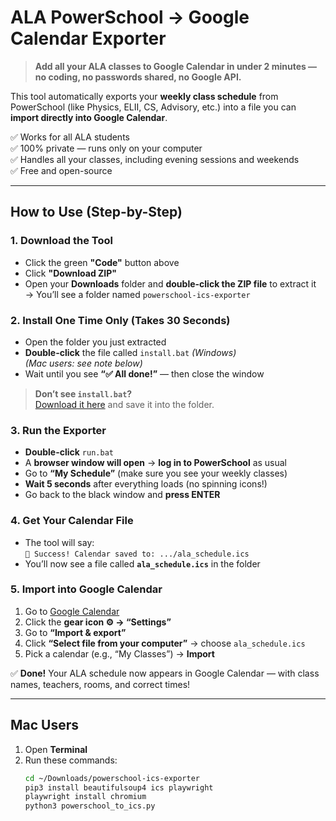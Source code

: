 # ALA PowerSchool → Google Calendar Exporter

> **Add all your ALA classes to Google Calendar in under 2 minutes — no coding, no passwords shared, no Google API.**

This tool automatically exports your **weekly class schedule** from PowerSchool (like Physics, ELII, CS, Advisory, etc.) into a file you can **import directly into Google Calendar**.

✅ Works for all ALA students  
✅ 100% private — runs only on your computer  
✅ Handles all your classes, including evening sessions and weekends  
✅ Free and open-source

---

## How to Use (Step-by-Step)

### 1. **Download the Tool**
- Click the green **"Code"** button above
- Click **"Download ZIP"**
- Open your **Downloads** folder and **double-click the ZIP file** to extract it  
  → You’ll see a folder named `powerschool-ics-exporter`

### 2. **Install One Time Only (Takes 30 Seconds)**
- Open the folder you just extracted
- **Double-click** the file called `install.bat` *(Windows)*  
  *(Mac users: see note below)*
- Wait until you see **“✅ All done!”** — then close the window

> **Don’t see `install.bat`?**  
> [Download it here](https://github.com/your-username/powerschool-ics-exporter/raw/main/install.bat) and save it into the folder.

### 3. **Run the Exporter**
- **Double-click** `run.bat`
- A **browser window will open** → **log in to PowerSchool** as usual
- Go to **“My Schedule”** (make sure you see your weekly classes)
- **Wait 5 seconds** after everything loads (no spinning icons!)
- Go back to the black window and **press ENTER**

### 4. **Get Your Calendar File**
- The tool will say:  
  `🎉 Success! Calendar saved to: .../ala_schedule.ics`
- You’ll now see a file called **`ala_schedule.ics`** in the folder

### 5. **Import into Google Calendar**
1. Go to [Google Calendar](https://calendar.google.com)
2. Click the **gear icon ⚙️ → “Settings”**
3. Go to **“Import & export”**
4. Click **“Select file from your computer”** → choose `ala_schedule.ics`
5. Pick a calendar (e.g., “My Classes”) → **Import**

✅ **Done!** Your ALA schedule now appears in Google Calendar — with class names, teachers, rooms, and correct times!

---

## Mac Users
1. Open **Terminal**
2. Run these commands:
   ```bash
   cd ~/Downloads/powerschool-ics-exporter
   pip3 install beautifulsoup4 ics playwright
   playwright install chromium
   python3 powerschool_to_ics.py
